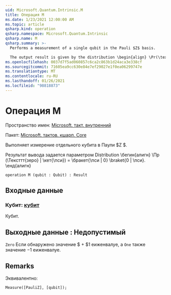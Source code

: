 ```yaml
---
uid: Microsoft.Quantum.Intrinsic.M
title: Операция M
ms.date: 1/23/2021 12:00:00 AM
ms.topic: article
qsharp.kind: operation
qsharp.namespace: Microsoft.Quantum.Intrinsic
qsharp.name: M
qsharp.summary: >-
  Performs a measurement of a single qubit in the Pauli $Z$ basis.

  The output result is given by the distribution \begin{align} \Pr(\texttt{Zero} | \ket{\psi}) = \braket{\psi | 0} \braket{0 | \psi}. \end{align}
ms.openlocfilehash: 0037d7f5ad060857c6ca2c863b1d24aca3e338cf
ms.sourcegitcommit: 71605ea9cc630e84e7ef29027e1f0ea06299747e
ms.translationtype: MT
ms.contentlocale: ru-RU
ms.lasthandoff: 01/26/2021
ms.locfileid: "98818873"
---
```

# <a name="m-operation"></a>Операция M

Пространство имен: [Microsoft. такт. внутренний](xref:Microsoft.Quantum.Intrinsic)

Пакет: [Microsoft. тактов. кшарп. Core](https://nuget.org/packages/Microsoft.Quantum.QSharp.Core)


Выполняет измерение отдельного кубита в Паули $Z $.

Результат вывода задается параметром Distribution \бегин{алигн} \Пр (\Тексттт{зеро} | \кет{\пси}) = \бракет{\пси | 0} \braket{0 | \пси}.
\енд{алигн}

```qsharp
operation M (qubit : Qubit) : Result
```


## <a name="input"></a>Входные данные

### <a name="qubit--qubit"></a>Кубит: [кубит](xref:microsoft.quantum.lang-ref.qubit)

Кубит.



## <a name="output--__invalidresult__"></a>Выходные данные __: <Result> Недопустимый__

`Zero` Если обнаружено значение $ + $1 еиженвалуе, а `One` также значение $-$1 еиженвалуе.

## <a name="remarks"></a>Remarks

Эквивалентно:

```qsharp
Measure([PauliZ], [qubit]);
```
